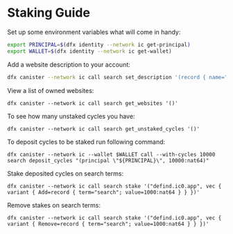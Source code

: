 # Staking Guide

Set up some environment variables what will come in handy:

```bash
export PRINCIPAL=$(dfx identity --network ic get-principal)
export WALLET=$(dfx identity --network ic get-wallet)
```

Add a website description to your account:

```bash
dfx canister --network ic call search set_description '(record { name="DeFind"; link="defind.ic0.app";description="The Internet Computers search engine" })'
```

View a list of owned websites:

```
dfx canister --network ic call search get_websites '()'
```

To see how many unstaked cycles you have:

```
dfx canister --network ic call search get_unstaked_cycles '()'
```

To deposit cycles to be staked run following command:

```
dfx canister --network ic --wallet $WALLET call --with-cycles 10000 search deposit_cycles "(principal \"${PRINCIPAL}\", 10000:nat64)"
```

Stake deposited cycles on search terms:

```
dfx canister --network ic call search stake '("defind.ic0.app", vec { variant { Add=record { term="search"; value=1000:nat64 } } })'
```

Remove stakes on search terms:

```
dfx canister --network ic call search stake '("defind.ic0.app", vec { variant { Remove=record { term="search"; value=1000:nat64 } } })'
```